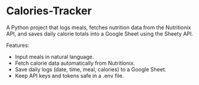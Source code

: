 # Calories-Tracker

A Python project that logs meals, fetches nutrition data from the Nutritionix API, and saves daily calorie totals into a Google Sheet using the Sheety API.

Features:
- Input meals in natural language.
- Fetch calorie data automatically from Nutritionix.
- Save daily logs (date, time, meal, calories) to a Google Sheet.
- Keep API keys and tokens safe in a .env file.
